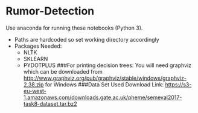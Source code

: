 # Rumor-Detection
Use anaconda for running these notebooks (Python 3).
* Paths are hardcoded so set working directory accordingly
* Packages Needed:
  * NLTK
  * SKLEARN
  * PYDOTPLUS
###For printing decision trees:
You will need graphviz which can be downloaded from http://www.graphviz.org/pub/graphviz/stable/windows/graphviz-2.38.zip for Windows
###Data Set Used
Download Link: https://s3-eu-west-1.amazonaws.com/downloads.gate.ac.uk/pheme/semeval2017-task8-dataset.tar.bz2 
